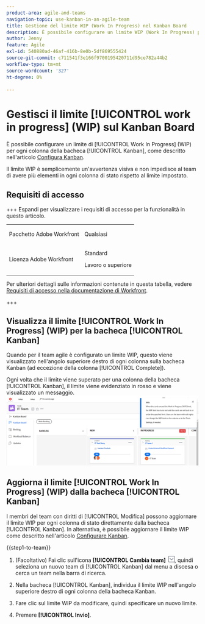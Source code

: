 ```yaml
---
product-area: agile-and-teams
navigation-topic: use-kanban-in-an-agile-team
title: Gestione del limite WIP (Work In Progress) nel Kanban Board
description: È possibile configurare un limite WIP (Work In Progress) per ogni colonna della bacheca Kanban. Il limite WIP è semplicemente un'avvertenza visiva e non impedisce al team di avere più elementi in ogni colonna di stato rispetto al limite impostato.
author: Jenny
feature: Agile
exl-id: 540880ad-46af-416b-8e0b-5df869555424
source-git-commit: c711541f3e166f9700195420711d95ce782a44b2
workflow-type: tm+mt
source-wordcount: '327'
ht-degree: 0%

---
```


# Gestisci il limite [!UICONTROL work in progress] (WIP) sul Kanban Board

È possibile configurare un limite di [!UICONTROL Work In Progress] (WIP) per ogni colonna della bacheca [!UICONTROL Kanban], come descritto nell&#39;articolo [Configura Kanban](../../agile/get-started-with-agile-in-workfront/configure-kanban.md).

Il limite WIP è semplicemente un&#39;avvertenza visiva e non impedisce al team di avere più elementi in ogni colonna di stato rispetto al limite impostato.

## Requisiti di accesso

+++ Espandi per visualizzare i requisiti di accesso per la funzionalità in questo articolo.

<table style="table-layout:auto"> 
 <col> 
 </col> 
 <col> 
 </col> 
 <tbody> 
  <tr> 
   <td role="rowheader">Pacchetto Adobe Workfront</td> 
   <td> <p>Qualsiasi</p> </td> 
  </tr> 
  <tr> 
   <td role="rowheader">Licenza Adobe Workfront</td> 
   <td> <p>Standard</p> 
   <p>Lavoro o superiore</p> </td> 
  </tr>
 </tbody> 
</table>

Per ulteriori dettagli sulle informazioni contenute in questa tabella, vedere [Requisiti di accesso nella documentazione di Workfront](/help/quicksilver/administration-and-setup/add-users/access-levels-and-object-permissions/access-level-requirements-in-documentation.md).

+++

## Visualizza il limite [!UICONTROL Work In Progress] (WIP) per la bacheca [!UICONTROL Kanban]

Quando per il team agile è configurato un limite WIP, questo viene visualizzato nell&#39;angolo superiore destro di ogni colonna sulla bacheca Kanban (ad eccezione della colonna [!UICONTROL Complete]).

Ogni volta che il limite viene superato per una colonna della bacheca [!UICONTROL Kanban], il limite viene evidenziato in rosso e viene visualizzato un messaggio.
![Limite WIP](assets/kanban-wip.png)

## Aggiorna il limite [!UICONTROL Work In Progress] (WIP) dalla bacheca [!UICONTROL Kanban]

I membri del team con diritti di [!UICONTROL Modifica] possono aggiornare il limite WIP per ogni colonna di stato direttamente dalla bacheca [!UICONTROL Kanban]. In alternativa, è possibile aggiornare il limite WIP come descritto nell&#39;articolo [Configurare Kanban](../../agile/get-started-with-agile-in-workfront/configure-kanban.md).

{{step1-to-team}}

1. (Facoltativo) Fai clic sull&#39;icona **[!UICONTROL Cambia team]** ![Cambia team](assets/switch-team-icon.png), quindi seleziona un nuovo team di [!UICONTROL Kanban] dal menu a discesa o cerca un team nella barra di ricerca.

1. Nella bacheca [!UICONTROL Kanban], individua il limite WIP nell&#39;angolo superiore destro di ogni colonna della bacheca Kanban.
1. Fare clic sul limite WIP da modificare, quindi specificare un nuovo limite.
1. Premere **[!UICONTROL Invio]**.
